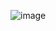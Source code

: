 
![image](https://github.com/CodePhoenixX/levelupdashboard/assets/132158402/897cce52-3f84-4409-9b67-c8fae6537de1)
